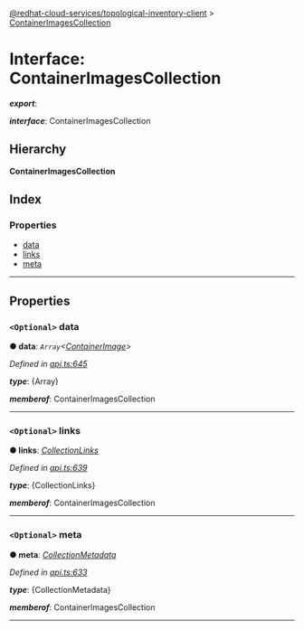 [@redhat-cloud-services/topological-inventory-client](../README.md) > [ContainerImagesCollection](../interfaces/containerimagescollection.md)

# Interface: ContainerImagesCollection

*__export__*: 

*__interface__*: ContainerImagesCollection

## Hierarchy

**ContainerImagesCollection**

## Index

### Properties

* [data](containerimagescollection.md#data)
* [links](containerimagescollection.md#links)
* [meta](containerimagescollection.md#meta)

---

## Properties

<a id="data"></a>

### `<Optional>` data

**● data**: *`Array`<[ContainerImage](containerimage.md)>*

*Defined in [api.ts:645](https://github.com/karelhala/javascript-clients/blob/master/packages/topological-inventory/api.ts#L645)*

*__type__*: {Array}

*__memberof__*: ContainerImagesCollection

___
<a id="links"></a>

### `<Optional>` links

**● links**: *[CollectionLinks](collectionlinks.md)*

*Defined in [api.ts:639](https://github.com/karelhala/javascript-clients/blob/master/packages/topological-inventory/api.ts#L639)*

*__type__*: {CollectionLinks}

*__memberof__*: ContainerImagesCollection

___
<a id="meta"></a>

### `<Optional>` meta

**● meta**: *[CollectionMetadata](collectionmetadata.md)*

*Defined in [api.ts:633](https://github.com/karelhala/javascript-clients/blob/master/packages/topological-inventory/api.ts#L633)*

*__type__*: {CollectionMetadata}

*__memberof__*: ContainerImagesCollection

___

